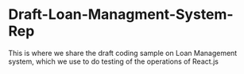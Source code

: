 # Draft-Loan-Managment-System-Rep
This is where we share the draft coding sample on Loan Management system, which we use to do testing of the operations of React.js
